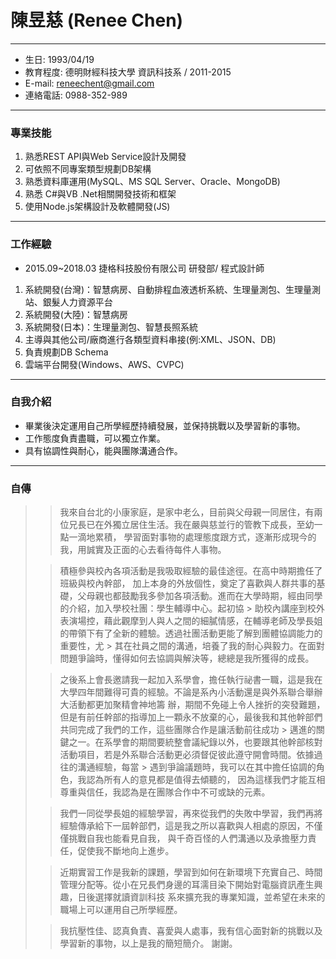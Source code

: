 # 陳昱慈 (Renee Chen)
* * *
+ 生日: 1993/04/19
+ 教育程度: 德明財經科技大學 資訊科技系 / 2011-2015
+ E-mail: reneechent@gmail.com
+ 連絡電話: 0988-352-989
* * *
### 專業技能
1. 熟悉REST API與Web Service設計及開發
2. 可依照不同專案類型規劃DB架構
3. 熟悉資料庫運用(MySQL、MS SQL Server、Oracle、MongoDB)
4. 熟悉 C#與VB .Net相關開發技術和框架
5. 使用Node.js架構設計及軟體開發(JS)
* * *
### 工作經驗
+ 2015.09~2018.03 捷格科技股份有限公司 研發部/ 程式設計師
1. 系統開發(台灣)：智慧病房、自動排程血液透析系統、生理量測包、生理量測站、銀髮人力資源平台
2. 系統開發(大陸)：智慧病房
3. 系統開發(日本)：生理量測包、智慧長照系統
4. 主導與其他公司/廠商進行各類型資料串接(例:XML、JSON、DB)
5. 負責規劃DB Schema
6. 雲端平台開發(Windows、AWS、CVPC)
* * *
### 自我介紹
+ 畢業後決定運用自己所學經歷持續發展，並保持挑戰以及學習新的事物。
+ 工作態度負責盡職，可以獨立作業。
+ 具有協調性與耐心，能與團隊溝通合作。
* * *
### 自傳
> > 我來自台北的小康家庭，是家中老么，目前與父母親一同居住，有兩位兄長已在外獨立居住生活。我在嚴與慈並行的管教下成長，至幼一點一滴地累積，
> 學習面對事物的處理態度跟方式，逐漸形成現今的我，用誠實及正面的心去看待每件人事物。
>
> > 積極參與校內各項活動是我吸取經驗的最佳途徑。在高中時期擔任了班級與校內幹部，
> 加上本身的外放個性，奠定了喜歡與人群共事的基礎，父母親也都鼓勵我多參加各項活動。進而在大學時期，經由同學的介紹，加入學校社團：學生輔導中心。起初協 > 助校內講座到校外表演場控，藉此觀摩到人與人之間的細膩情感，在輔導老師及學長姐的帶領下有了全新的體驗。透過社團活動更能了解到團體協調能力的重要性，尤 > 其在社員之間的溝通，培養了我的耐心與毅力。在面對問題爭論時，懂得如何去協調與解決等，總總是我所獲得的成長。
>
> > 之後系上會長邀請我一起加入系學會，擔任執行祕書一職，這是我在大學四年間難得可貴的經驗。不論是系內小活動還是與外系聯合舉辦大活動都更加聚精會神地籌 
> 辦，期間不免碰上令人挫折的突發難題，但是有前任幹部的指導加上一顆永不放棄的心，最後我和其他幹部們共同完成了我們的工作，這些團隊合作是讓活動前往成功 > 邁進的關鍵之一。在系學會的期間要統整會議紀錄以外，也要跟其他幹部核對活動項目，若是外系聯合活動更必須督促彼此遵守開會時間。依據過往的溝通經驗，每當 > 遇到爭論議題時，我可以在其中擔任協調的角色，我認為所有人的意見都是值得去傾聽的，
> 因為這樣我們才能互相尊重與信任，我認為是在團隊合作中不可或缺的元素。
>
> > 我們一同從學長姐的經驗學習，再來從我們的失敗中學習，我們再將經驗傳承給下一屆幹部們，這是我之所以喜歡與人相處的原因，不僅僅挑戰自我也能看見自我，
> 與千奇百怪的人們溝通以及承擔壓力責任，促使我不斷地向上進步。
> 
> > 近期實習工作是我新的課題，學習到如何在新環境下充實自己、時間管理分配等。從小在兄長們身邊的耳濡目染下開始對電腦資訊產生興趣，日後選擇就讀資訓科技
> 系來擴充我的專業知識，並希望在未來的職場上可以運用自己所學經歷。
>
> > 我抗壓性佳、認真負責、喜愛與人處事，我有信心面對新的挑戰以及學習新的事物，以上是我的簡短簡介。
> 謝謝。

